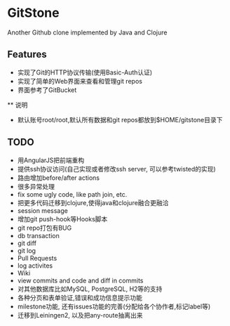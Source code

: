 GitStone
====
Another Github clone implemented by Java and Clojure


## Features

* 实现了Git的HTTP协议传输(使用Basic-Auth认证)
* 实现了简单的Web界面来查看和管理git repos
* 界面参考了GitBucket


** 说明

* 默认账号root/root,默认所有数据和git repos都放到$HOME/gitstone目录下


## TODO

* 用AngularJS把前端重构
* 提供ssh协议访问(自己实现或者修改ssh server, 可以参考twisted的实现)
* 路由增加before/after actions
* 很多异常处理
* fix some ugly code, like path join, etc.
* 把更多代码迁移到clojure,使得java和clojure融合更融洽
* session message
* 增加git push-hook等Hooks脚本
* git repo打包有BUG
* db transaction
* git diff
* git log
* Pull Requests
* log activites
* Wiki
* view commits and code and diff in commits
* 对其他数据库比如MySQL, PostgreSQL, H2等的支持
* 各种分页和表单验证,错误和成功信息提示功能
* milestone功能, 还有issues功能的完善(分配给各个协作者,标记label等)
* 迁移到Leiningen2, 以及把any-route抽离出来